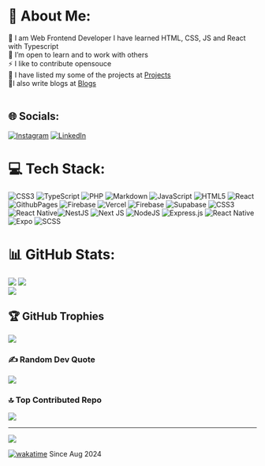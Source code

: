 # 💫 About Me:
🔭 I am Web Frontend Developer I have learned HTML, CSS, JS and React with Typescript<br>👯 I’m open to learn and to work with others<br>⚡ I like to contribute opensouce<br>🎯 I have listed my some of the projects at [Projects](https://simarjot0032.github.io/portfolio/#/Project)<br>📝I also write blogs at [Blogs](https://simarjs.medium.com/)<br><br>


## 🌐 Socials:
[![Instagram](https://img.shields.io/badge/Instagram-%23E4405F.svg?logo=Instagram&logoColor=white)](https://instagram.com/simarjot0032) [![LinkedIn](https://img.shields.io/badge/LinkedIn-%230077B5.svg?logo=linkedin&logoColor=white)](https://linkedin.com/in/https://www.linkedin.com/in/simarjot-singh-75025725b/) 

# 💻 Tech Stack:
![CSS3](https://img.shields.io/badge/css3-%231572B6.svg?style=for-the-badge&logo=css3&logoColor=white) ![TypeScript](https://img.shields.io/badge/typescript-%23007ACC.svg?style=for-the-badge&logo=typescript&logoColor=white) ![PHP](https://img.shields.io/badge/php-%23777BB4.svg?style=for-the-badge&logo=php&logoColor=white) ![Markdown](https://img.shields.io/badge/markdown-%23000000.svg?style=for-the-badge&logo=markdown&logoColor=white) ![JavaScript](https://img.shields.io/badge/javascript-%23323330.svg?style=for-the-badge&logo=javascript&logoColor=%23F7DF1E) ![HTML5](https://img.shields.io/badge/html5-%23E34F26.svg?style=for-the-badge&logo=html5&logoColor=white) ![React](https://img.shields.io/badge/react-%2320232a.svg?style=for-the-badge&logo=react&logoColor=%2361DAFB) ![GithubPages](https://img.shields.io/badge/github%20pages-121013?style=for-the-badge&logo=github&logoColor=white) ![Firebase](https://img.shields.io/badge/firebase-%23039BE5.svg?style=for-the-badge&logo=firebase) ![Vercel](https://img.shields.io/badge/vercel-%23000000.svg?style=for-the-badge&logo=vercel&logoColor=white) ![Firebase](https://img.shields.io/badge/Firebase-039BE5?style=for-the-badge&logo=Firebase&logoColor=white) ![Supabase](https://img.shields.io/badge/Supabase-3ECF8E?style=for-the-badge&logo=supabase&logoColor=white) ![CSS3](https://img.shields.io/badge/css3-%231572B6.svg?style=for-the-badge&logo=css3&logoColor=white)![React Native](https://img.shields.io/badge/react_native-%2320232a.svg?style=for-the-badge&logo=react&logoColor=%2361DAFB)![NestJS](https://img.shields.io/badge/nestjs-%23E0234E.svg?style=for-the-badge&logo=nestjs&logoColor=white) 
![Next JS](https://img.shields.io/badge/next.js-000000?style=for-the-badge&logo=nextdotjs&logoColor=white) 
![NodeJS](https://img.shields.io/badge/node.js-339933?style=for-the-badge&logo=nodedotjs&logoColor=white) 
![Express.js](https://img.shields.io/badge/express.js-%23404d59.svg?style=for-the-badge&logo=express&logoColor=%2361DAFB) 
![React Native](https://img.shields.io/badge/react_native-%2320232a.svg?style=for-the-badge&logo=react&logoColor=%2361DAFB) 
![Expo](https://img.shields.io/badge/expo-000020?style=for-the-badge&logo=expo&logoColor=white) 
![SCSS](https://img.shields.io/badge/scss-%23CC6699.svg?style=for-the-badge&logo=sass&logoColor=white)

# 📊 GitHub Stats:
![](https://github-readme-stats.vercel.app/api?username=simarjot0032&theme=dark&hide_border=false&include_all_commits=false&count_private=true) ![](https://github-readme-stats.vercel.app/api/top-langs/?username=simarjot0032&theme=dark&hide_border=false&include_all_commits=false&count_private=true&layout=compact)<br/>
![](https://github-readme-streak-stats.herokuapp.com/?user=simarjot0032&theme=dark&hide_border=false)


## 🏆 GitHub Trophies
![](https://github-profile-trophy.vercel.app/?username=simarjot0032&theme=radical&no-frame=false&no-bg=true&margin-w=4)

### ✍️ Random Dev Quote
![](https://quotes-github-readme.vercel.app/api?type=horizontal&theme=light)

### 🔝 Top Contributed Repo
![](https://github-contributor-stats.vercel.app/api?username=simarjot0032&limit=5&theme=dark&combine_all_yearly_contributions=true)

---
[![](https://visitcount.itsvg.in/api?id=simarjot0032&icon=0&color=0)](https://visitcount.itsvg.in)

[![wakatime](https://wakatime.com/badge/user/6e2cb01e-a2f3-458c-b94d-a5685f73eb1d.svg)](https://wakatime.com/@6e2cb01e-a2f3-458c-b94d-a5685f73eb1d)
Since Aug 2024
